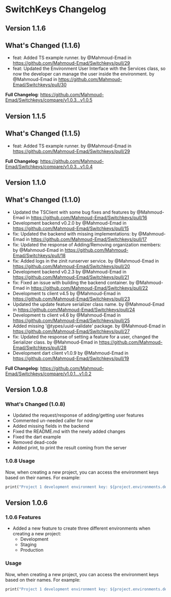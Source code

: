 # SwitchKeys Changelog

## Version 1.1.6

## What's Changed (1.1.6)

* feat: Added TS example runner. by @Mahmoud-Emad in https://github.com/Mahmoud-Emad/Switchkeys/pull/29
* feat: Updated the Environment User Interface with the Services class, so now the developer can manage the user inside the environment. by @Mahmoud-Emad in https://github.com/Mahmoud-Emad/Switchkeys/pull/30

**Full Changelog**: https://github.com/Mahmoud-Emad/Switchkeys/compare/v1.0.3...v1.0.5

## Version 1.1.5

## What's Changed (1.1.5)

* feat: Added TS example runner. by @Mahmoud-Emad in <https://github.com/Mahmoud-Emad/Switchkeys/pull/29>

**Full Changelog**: <https://github.com/Mahmoud-Emad/Switchkeys/compare/v1.0.3...v1.0.4>

## Version 1.1.0

## What's Changed (1.1.0)

* Updated the TSClient with some bug fixes and features by @Mahmoud-Emad in <https://github.com/Mahmoud-Emad/Switchkeys/pull/16>
* Development backend v0.2.0 by @Mahmoud-Emad in <https://github.com/Mahmoud-Emad/Switchkeys/pull/15>
* fix: Updated the backend with missing implementations: by @Mahmoud-Emad in <https://github.com/Mahmoud-Emad/Switchkeys/pull/17>
* fix: Updated the response of Adding/Removing organization members: by @Mahmoud-Emad in <https://github.com/Mahmoud-Emad/Switchkeys/pull/18>
* fix: Added logs in the zinit runserver service. by @Mahmoud-Emad in <https://github.com/Mahmoud-Emad/Switchkeys/pull/20>
* Development backend v0.2.3 by @Mahmoud-Emad in <https://github.com/Mahmoud-Emad/Switchkeys/pull/21>
* fix: Fixed an issue with building the backend container. by @Mahmoud-Emad in <https://github.com/Mahmoud-Emad/Switchkeys/pull/22>
* Development ts client v4.5 by @Mahmoud-Emad in <https://github.com/Mahmoud-Emad/Switchkeys/pull/23>
* Updated the update feature serializer class name. by @Mahmoud-Emad in <https://github.com/Mahmoud-Emad/Switchkeys/pull/24>
* Development ts client v4.6 by @Mahmoud-Emad in <https://github.com/Mahmoud-Emad/Switchkeys/pull/25>
* Added missing '@types/uuid-validate' package. by @Mahmoud-Emad in <https://github.com/Mahmoud-Emad/Switchkeys/pull/27>
* fix: Updated the response of setting a feature for a user, changed the Serializer class. by @Mahmoud-Emad in <https://github.com/Mahmoud-Emad/Switchkeys/pull/28>
* Development dart client v1.0.9 by @Mahmoud-Emad in <https://github.com/Mahmoud-Emad/Switchkeys/pull/19>

**Full Changelog**: <https://github.com/Mahmoud-Emad/Switchkeys/compare/v1.0.1...v1.0.2>

## Version 1.0.8

### What's Changed (1.0.8)

* Updated the request/response of adding/getting user features
* Commented un-needed caller for now
* Added missing fields in the backend
* Fixed the README.md with the newly added changes
* Fixed the dart example
* Removed dead-code
* Added print, to print the result coming from the server

### 1.0.8 Usage

Now, when creating a new project, you can access the environment keys based on their names. For example:

```dart
print("Project 1 development environment key: ${project.environments.development.environmentKey}.");
```

## Version 1.0.6

### 1.0.6 Features

* Added a new feature to create three different environments when creating a new project:
  * Development
  * Staging
  * Production

### Usage

Now, when creating a new project, you can access the environment keys based on their names. For example:

```dart
print("Project 1 development environment key: ${project.environments.development.environmentKey}.");
```
